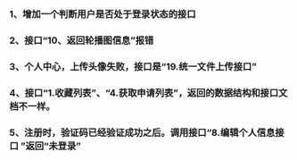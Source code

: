 ### 1、增加一个判断用户是否处于登录状态的接口

### 2、接口“10、返回轮播图信息”报错

### 3、个人中心，上传头像失败，接口是“19.统一文件上传接口”

### 4、接口“1.收藏列表”、“4.获取申请列表”，返回的数据结构和接口文档不一样。

### 5、注册时，验证码已经验证成功之后。调用接口“8.编辑个人信息接口 ”返回“未登录”

